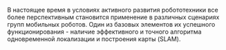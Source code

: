В настоящее время в условиях активного развития робототехники все более перспективным становится применение в различных сценариях групп мобильных роботов. Один из базовых элементов их успешного функционирования - наличие эффективного и точного алгоритма одновременной локализации и построения карты (SLAM).